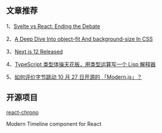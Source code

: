 ## 文章推荐

1、[Svelte vs React: Ending the Debate](https://javascript.plainenglish.io/svelte-vs-react-ending-the-debate-799996360561)

2、[A Deep Dive Into object-fit And background-size In CSS](https://www.smashingmagazine.com/2021/10/object-fit-background-size-css/)

3、[Next.js 12 Released](https://nextjs.org/blog/next-12)

4、[TypeScript 类型体操天花板，用类型运算写一个 Lisp 解释器](https://zhuanlan.zhihu.com/p/427309936)

5、[如何评价字节跳动 10 月 27 日开源的 「Modern.js」？](https://www.zhihu.com/question/494800189/answer/2194912230)

## 开源项目

[react-chrono](https://github.com/prabhuignoto/react-chrono)

Modern Timeline component for React